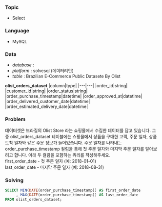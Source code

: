 ### Topic
- Select
  
### Language
- MySQL

### Data
- *database* : 
- *platform* : solvesql (데이터리안)
- *table* : Brazilian E-Commerce Public Datasete By Olist

**olist_orders_dataset**
|column|type|
|---|---|
|order_id|string|
|customer_id|string|
|order_status|string|
|order_purchase_timestamp|datetime|
|order_approved_at|datetime|
|order_delivered_customer_date|datetime|
|order_estimated_delivery_date|datetime|



### Problem 
데이터셋은 브라질의 Olist Store 라는 쇼핑몰에서 수집한 데이터를 담고 있습니다. 그 중 olist_orders_dataset 테이블에는 쇼핑몰에서 상품을 구매한 고객, 주문 일자, 상품 도착 일자와 같은 주문 정보가 들어있습니다.
주문 일자를 나타내는 order_purchase_timestamp 컬럼을 통해 첫 주문 일자와 마지막 주문 일자를 알아보려고 합니다. 아래 두 컬럼을 포함하는 쿼리를 작성해주세요. <br>
first_order_date - 첫 주문 일자 (예: 2018-01-01) <br>
last_order_date - 마지막 주문 일자 (예: 2018-08-31) <br>

### Solving

```sql
SELECT MIN(DATE(order_purchase_timestamp)) AS first_order_date
     , MAX(DATE(order_purchase_timestamp)) AS last_order_date
FROM olist_orders_dataset;
```

